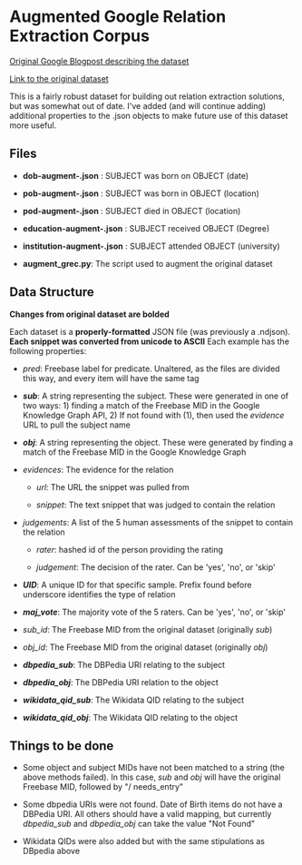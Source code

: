 # Augmented Google Relation Extraction Corpus
[Original Google Blogpost describing the dataset](https://ai.googleblog.com/2013/04/50000-lessons-on-how-to-read-relation.html)

[Link to the original dataset](https://code.google.com/archive/p/relation-extraction-corpus/)

This is a fairly robust dataset for building out relation extraction solutions, but was somewhat out of date. I've added (and will continue adding) additional properties to the .json objects to make future use of this dataset more useful. 

## Files

* **dob-augment-.json** : SUBJECT was born on OBJECT (date)

* **pob-augment-.json** : SUBJECT was born in OBJECT (location)

* **pod-augment-.json** : SUBJECT died in OBJECT (location)

* **education-augment-.json** : SUBJECT received OBJECT (Degree)

* **institution-augment-.json** : SUBJECT attended OBJECT (university)

* **augment_grec.py**: The script used to augment the original dataset

## Data Structure
**Changes from original dataset are bolded**

Each dataset is a **properly-formatted**  JSON file (was previously a .ndjson). **Each snippet was converted from unicode to ASCII** Each example has the following properties:

* _pred_: Freebase label for predicate. Unaltered, as the files are divided this way, and every item will have the same tag

* ***sub***: A string representing the subject. These were generated in one of two ways: 1) finding a match of the Freebase MID in the Google Knowledge Graph API, 2) If not found with (1), then used the _evidence_ URL to pull the subject name

* ***obj***: A string representing the object. These were generated by finding a match of the Freebase MID in the Google Knowledge Graph

* _evidences_: The evidence for the relation

  * _url_: The URL the snippet was pulled from
  
  * _snippet_: The text snippet that was judged to contain the relation
  
* _judgements_: A list of the 5 human assessments of the snippet to contain the relation

  * _rater_: hashed id of the person providing the rating
  
  * _judgement_: The decision of the rater. Can be 'yes', 'no', or 'skip'
  
* ***UID***: A unique ID for that specific sample. Prefix found before underscore identifies the type of relation

* ***maj_vote***: The majority vote of the 5 raters. Can be 'yes', 'no', or 'skip'

* _sub_id_: The Freebase MID from the original dataset (originally _sub_)

* _obj_id_: The Freebase MID from the original dataset (originally _obj_)

* ***dbpedia_sub***: The DBPedia URI relating to the subject

* ***dbpedia_obj***: The DBPedia URI relation to the object

* ***wikidata_qid_sub***: The Wikidata QID relating to the subject

* ***wikidata_qid_obj***: The Wikidata QID relating to the object

## Things to be done

* Some object and subject MIDs have not been matched to a string (the above methods failed). In this case, _sub_ and _obj_ will have the original Freebase MID, followed by "/ needs_entry"

* Some dbpedia URIs were not found. Date of Birth items do not have a DBPedia URI. All others should have a valid mapping, but currently _dbpedia_sub_ and _dbpedia_obj_ can take the value "Not Found"

* Wikidata QIDs were also added but with the same stipulations as DBpedia above
